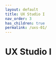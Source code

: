```yaml
---
layout: default
title: UX Studio I
nav_order: 3
has_children: true
permalink: /uxs-01/
---
```


# UX Studio I